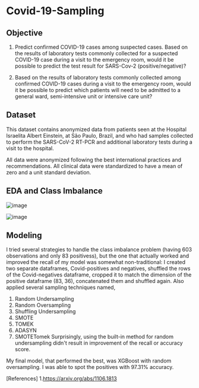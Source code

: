 # Covid-19-Sampling

## Objective
1. Predict confirmed COVID-19 cases among suspected cases.
Based on the results of laboratory tests commonly collected for a suspected COVID-19 case during a visit to the emergency room, would it be possible to predict the test result for SARS-Cov-2 (positive/negative)?

2. Based on the results of laboratory tests commonly collected among confirmed COVID-19 cases during a visit to the emergency room, would it be possible to predict which patients will need to be admitted to a general ward, semi-intensive unit or intensive care unit?

## Dataset
This dataset contains anonymized data from patients seen at the Hospital Israelita Albert Einstein, at São Paulo, Brazil, and who had samples collected to perform the SARS-CoV-2 RT-PCR and additional laboratory tests during a visit to the hospital.

All data were anonymized following the best international practices and recommendations. All clinical data were standardized to have a mean of zero and a unit standard deviation.

## EDA and Class Imbalance
![image](https://user-images.githubusercontent.com/46320744/130268877-99b3f4d6-9e70-4d4a-9030-f2d8f0c7604f.png)

![image](https://user-images.githubusercontent.com/46320744/130269276-36c4d566-4643-4828-b05c-f8503401a9dc.png)

## Modeling
I tried several strategies to handle the class imbalance problem (having 603 observations and only 83 positivess), but the one that actually worked and improved the recall of my model was somewhat non-traditional: I created two separate dataframes, Covid-positives and negatives, shuffled the rows of the Covid-negatives dataframe, cropped it to match the dimension of the positive dataframe (83, 36), concatenated them and shuffled again. Also applied several sampling techniques named, 
1. Random Undersampling
2. Random Oversampling
3. Shuffling Undersampling
4. SMOTE
5. TOMEK
6. ADASYN
7. SMOTETomek
Surprisingly, using the built-in method for random undersampling didn't result in improvement of the recall or accuracy score.

My final model, that performed the best, was XGBoost with  random oversampling. I was able to spot the positives with 97.31% accuracy.


[References]
1.https://arxiv.org/abs/1106.1813
